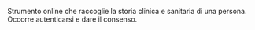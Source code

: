 Strumento online che raccoglie la storia clinica e sanitaria di una persona. Occorre autenticarsi e dare il consenso.
